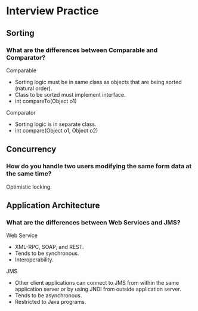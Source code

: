 # Interview Practice
## Sorting
### What are the differences between Comparable and Comparator?
Comparable
* Sorting logic must be in same class as objects that are being sorted (natural order).
* Class to be sorted must implement interface.
* int compareTo(Object o1)

Comparator
* Sorting logic is in separate class.
* int compare(Object o1, Object o2)
## Concurrency
### How do you handle two users modifying the same form data at the same time?
Optimistic locking.
## Application Architecture
### What are the differences between Web Services and JMS?
Web Service
* XML-RPC, SOAP, and REST.
* Tends to be synchronous.
* Interoperability.

JMS
* Other client applications can connect to JMS from within the same application server or by using JNDI from outside application server.
* Tends to be asynchronous.
* Restricted to Java programs.
